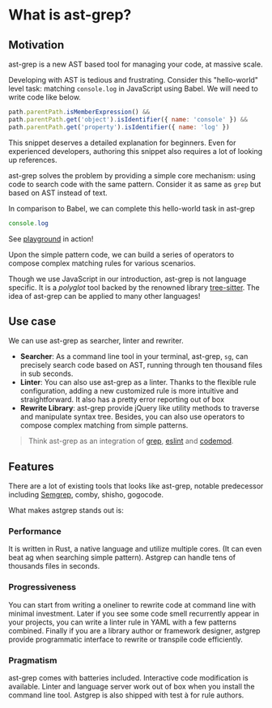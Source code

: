 # What is ast-grep?

## Motivation

ast-grep is a new AST based tool for managing your code, at massive scale.

Developing with AST is tedious and frustrating. Consider this "hello-world" level task: matching `console.log` in JavaScript using Babel. We will need to write code like below.

```javascript
path.parentPath.isMemberExpression() &&
path.parentPath.get('object').isIdentifier({ name: 'console' }) &&
path.parentPath.get('property').isIdentifier({ name: 'log' })
```

This snippet deserves a detailed explanation for beginners. Even for experienced developers, authoring this snippet also requires a lot of looking up references.

ast-grep solves the problem by providing a simple core mechanism: using code to search code with the same pattern.
Consider it as same as `grep` but based on AST instead of text.

In comparison to Babel, we can complete this hello-world task in ast-grep

```javascript
console.log
```

See [playground](/playground.html) in action!

Upon the simple pattern code, we can build a series of operators to compose complex matching rules for various scenarios.

Though we use JavaScript in our introduction, ast-grep is not language specific. It is a _polyglot_ tool backed by the renowned library [tree-sitter](https://tree-sitter.github.io/).
The idea of ast-grep can be applied to many other languages!

## Use case

We can use ast-grep as searcher, linter and rewriter.

* **Searcher**: As a command line tool in your terminal, ast-grep, `sg`, can precisely search code based on AST, running through ten thousand files in sub seconds.
* **Linter**: You can also use ast-grep as a linter. Thanks to the flexible rule configuration, adding a new customized rule is more intuitive and straightforward. It also has a pretty error reporting out of box
* **Rewrite Library**: ast-grep provide jQuery like utility methods to traverse and manipulate syntax tree. Besides, you can also use operators to compose complex matching from simple patterns.

> Think ast-grep as an integration of [grep](https://www.gnu.org/software/grep/manual/grep.html), [eslint](https://eslint.org/) and [codemod](https://github.com/facebookincubator/fastmod).


## Features

There are a lot of existing tools that looks like ast-grep, notable predecessor including [Semgrep](https://semgrep.dev/), comby, shisho, gogocode.

What makes astgrep stands out is:

### Performance

It is written in Rust, a native language and utilize multiple cores. (It can even beat ag when searching simple pattern). Astgrep can handle tens of thousands files in seconds.

### Progressiveness
You can start from writing a oneliner to rewrite code at command line with minimal investment. Later if you see some code smell recurrently appear in your projects, you can write a linter rule in YAML with a few patterns combined. Finally if you are a library author or framework designer, astgrep provide programmatic interface to rewrite or transpile code efficiently.

### Pragmatism
ast-grep comes with batteries included. Interactive code modification is available. Linter and language server work out of box when you install the command line tool. Astgrep is also shipped with test à for rule authors.

